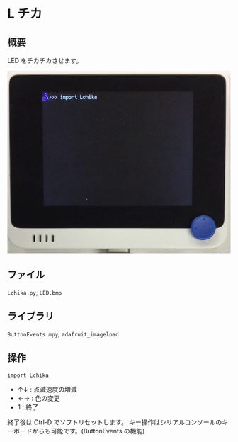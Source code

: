 # L チカ

## 概要
LED をチカチカさせます。

[![YouTube](./Lchika.jpg)](https://www.youtube.com/watch?v=nFXDlmaoZ0o)

## ファイル
   `Lchika.py`, `LED.bmp`

## ライブラリ
   `ButtonEvents.mpy`, `adafruit_imageload`

## 操作
```
import Lchika
```

- ↑↓ : 点滅速度の増減
- ←→ : 色の変更
- 1 : 終了

終了後は Ctrl-D でソフトリセットします。
キー操作はシリアルコンソールのキーボードからも可能です。(ButtonEvents の機能)
   


